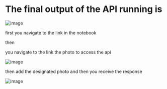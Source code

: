 # The final output of the API running is  

![image](https://github.com/user-attachments/assets/e3e1c7c1-244f-4644-971e-c85e44b6282f)

first you navigate to the link in the notebook 


then 

you navigate to the link the photo to access the api



![image](https://github.com/user-attachments/assets/4f82763f-51c3-4aab-bf9e-7ddedb37b7d3)


then add the designated photo and then you receive the response



![image](https://github.com/user-attachments/assets/5c5dbcf1-1cc6-400a-8fa5-762ddb43e523)

